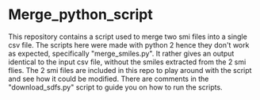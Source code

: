 # Merge_python_script
This repository contains a script used to merge two smi files into a single csv file.
The scripts here were made with python 2 hence they don't work as expected, specifically "merge_smiles.py". It rather gives an output identical to the input csv file, without the smiles extracted from the 2 smi flies.
The 2 smi files are included in this repo to play around with the script and see how it could be modified. 
There are comments in the "download_sdfs.py" script to guide you on how to run the scripts.
